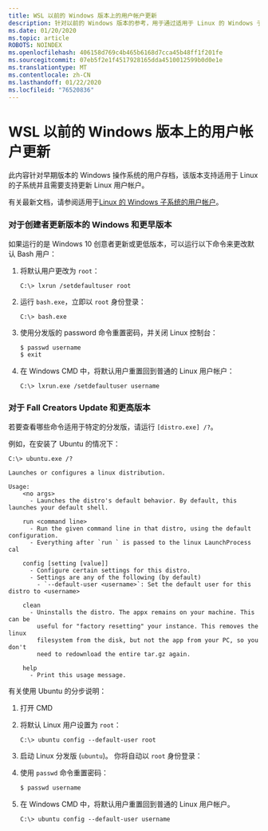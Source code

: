 ```yaml
---
title: WSL 以前的 Windows 版本上的用户帐户更新
description: 针对以前的 Windows 版本的参考，用于通过适用于 Linux 的 Windows 子系统更新 Linux 用户帐户。
ms.date: 01/20/2020
ms.topic: article
ROBOTS: NOINDEX
ms.openlocfilehash: 406158d769c4b465b6168d7cca45b48ff1f201fe
ms.sourcegitcommit: 07eb5f2e1f4517928165dda4510012599b0d0e1e
ms.translationtype: MT
ms.contentlocale: zh-CN
ms.lasthandoff: 01/22/2020
ms.locfileid: "76520836"
---
```

# <a name="wsl-user-account-updates-on-previous-windows-versions"></a>WSL 以前的 Windows 版本上的用户帐户更新

此内容针对早期版本的 Windows 操作系统的用户存档，该版本支持适用于 Linux 的子系统并且需要支持更新 Linux 用户帐户。

有关最新文档，请参阅适用于[Linux 的 Windows 子系统的用户帐户](../user-support.md)。

### <a name="for-creators-update-version-of-windows-and-earlier"></a>对于创建者更新版本的 Windows 和更早版本

如果运行的是 Windows 10 创意者更新或更低版本，可以运行以下命令来更改默认 Bash 用户：

1. 将默认用户更改为 `root`：

    ```console
    C:\> lxrun /setdefaultuser root
    ```

1. 运行 `bash.exe`，立即以 `root` 身份登录：

    ```console
    C:\> bash.exe
    ```

1. 使用分发版的 password 命令重置密码，并关闭 Linux 控制台：

    ```BASH
    $ passwd username
    $ exit
    ```

1. 在 Windows CMD 中，将默认用户重置回到普通的 Linux 用户帐户：

    ```console
    C:\> lxrun.exe /setdefaultuser username
    ```

### <a name="for-fall-creators-update-and-later"></a>对于 Fall Creators Update 和更高版本

若要查看哪些命令适用于特定的分发版，请运行 `[distro.exe] /?`。
    
例如，在安装了 Ubuntu 的情况下：

```console
C:\> ubuntu.exe /?

Launches or configures a linux distribution.

Usage:
    <no args>
      - Launches the distro's default behavior. By default, this launches your default shell.

    run <command line>
      - Run the given command line in that distro, using the default configuration.
      - Everything after `run ` is passed to the linux LaunchProcess cal

    config [setting [value]]
      - Configure certain settings for this distro.
      - Settings are any of the following (by default)
        - `--default-user <username>`: Set the default user for this distro to <username>

    clean
      - Uninstalls the distro. The appx remains on your machine. This can be
        useful for "factory resetting" your instance. This removes the linux
        filesystem from the disk, but not the app from your PC, so you don't
        need to redownload the entire tar.gz again.

    help
      - Print this usage message.
```

有关使用 Ubuntu 的分步说明：

1. 打开 CMD
1. 将默认 Linux 用户设置为 `root`：

    ```console
    C:\> ubuntu config --default-user root
    ```    

1. 启动 Linux 分发版 (`ubuntu`)。  你将自动以 `root` 身份登录：

1. 使用 `passwd` 命令重置密码：

    ```BASH
    $ passwd username
    ```

1. 在 Windows CMD 中，将默认用户重置回到普通的 Linux 用户帐户。

    ```console
    C:\> ubuntu config --default-user username
    ```
